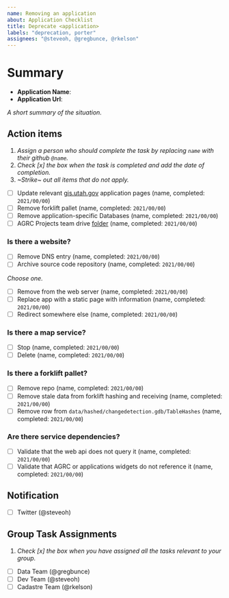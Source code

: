 ```yaml
---
name: Removing an application
about: Application Checklist
title: Deprecate <application>
labels: "deprecation, porter"
assignees: "@steveoh, @gregbunce, @rkelson"
---
```


# Summary

- **Application Name**:
- **Application Url**:

_A short summary of the situation._

## Action items

1. _Assign a person who should complete the task by replacing `name` with their github `@name`._
1. _Check [x] the box when the task is completed and add the date of completion._
1. _~Strike~ out all items that do not apply._

- [ ] Update relevant [gis.utah.gov](https://gis.utah.gov/developer/application) application pages (name, completed: `2021/00/00`)
- [ ] Remove forklift pallet (name, completed: `2021/00/00`)
- [ ] Remove application-specific Databases (name, completed: `2021/00/00`)
- [ ] AGRC Projects team drive [folder](https://drive.google.com/drive/folders/0AIVByxAYHd4oUk9PVA) (name, completed: `2021/00/00`)

### Is there a website?

- [ ] Remove DNS entry (name, completed: `2021/00/00`)
- [ ] Archive source code repository (name, completed: `2021/00/00`)

_Choose one._

- [ ] Remove from the web server (name, completed: `2021/00/00`)
- [ ] Replace app with a static page with information (name, completed: `2021/00/00`)
- [ ] Redirect somewhere else (name, completed: `2021/00/00`)

### Is there a map service?

- [ ] Stop (name, completed: `2021/00/00`)
- [ ] Delete (name, completed: `2021/00/00`)

### Is there a forklift pallet?

- [ ] Remove repo (name, completed: `2021/00/00`)
- [ ] Remove stale data from forklift hashing and receiving (name, completed: `2021/00/00`)
- [ ] Remove row from `data/hashed/changedetection.gdb/TableHashes` (name, completed: `2021/00/00`)

### Are there service dependencies?

- [ ] Validate that the web api does not query it (name, completed: `2021/00/00`)
- [ ] Validate that AGRC or applications widgets do not reference it (name, completed: `2021/00/00`)

## Notification

- [ ] Twitter (@steveoh)

## Group Task Assignments

1. _Check [x] the box when you have assigned all the tasks relevant to your group._

- [ ] Data Team (@gregbunce)
- [ ] Dev Team (@steveoh)
- [ ] Cadastre Team (@rkelson)
